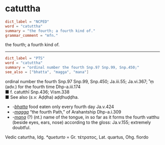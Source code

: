 # catuttha

``` toml
dict_label = "NCPED"
word = "catuttha"
summary = "the fourth; a fourth kind of."
grammar_comment = "mfn."
```

the fourth; a fourth kind of.

--------------------

``` toml
dict_label = "PTS"
word = "catuttha"
summary = "ordinal number the fourth Snp.97 Snp.99, Snp.450;"
see_also = ["bhatta", "magga", "mana"]
```

ordinal number the fourth Snp.97 Snp.99, Snp.450; Ja.iii.55; Ja.vi.367; ˚ṃ (adv.) for the fourth time Dhp\-a.iii.174  
■ f. catutthī Snp.436; Vism.338  
■ See also (*s.v.* Aḍḍha) aḍḍhuḍḍha.

* *\-[bhatta](bhatta.md)* food eaten only every fourth day Ja.v.424
* *\-[magga](magga.md)* “the fourth Path,” of Arahantship Dhp\-a.i.309
* *\-[mana](mana.md)* (?) (nt.) name of the tongue, in so far as it forms the fourth vatthu (beside eyes, ears, nose) according to the gloss: Ja.v.155; extremely doubtful.

Vedic caturtha, Idg. *\*queturto* = Gr. τέτρατος, Lat. quartus, Ohg. fiordo

